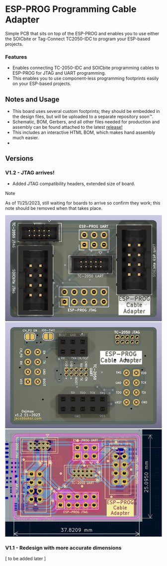 # ESP-PROG Programming Cable Adapter
Simple PCB that sits on top of the ESP-PROG and enables you to use either the SOICbite or Tag-Connect TC2050-IDC to program your ESP-based projects.
 
### Features
* Enables connecting TC-2050-IDC and SOICbite programming cables to ESP-PROG for JTAG and UART programming. 
* This enables you to use component-less programming footprints easily on your ESP-based projects.   

## Notes and Usage
* This board uses several custom footprints; they should be embedded in the design files, but will be uploaded to a separate repository soon™.
* Schematic, BOM, Gerbers, and all other files needed for production and assembly can be found attached to the latest [release!](https://github.com/0xjmux/ESP-PROG-Adapter/releases/latest)
* This includes an interactive HTML BOM, which makes hand assembly much easier. 
* 

## Versions
### V1.2 - JTAG arrives!
* Added JTAG compatibility headers, extended size of board. 

> [!NOTE]
> As of 11/25/2023, still waiting for boards to arrive so confirm they work; this note should be removed when that takes place. 

<p align="center">
<img alt="v1.2 PCB Render Front" src="files/esp-prog-adapter-v1.2-Render_F_RayT.png" width="600" />
<img alt="v1.2 PCB Render Back" src="files/esp-prog-adapter-v1.2-Render_B_RayT.png" width="600" />
<img alt="v1.2 PCB Layout" src="files/esp-prog-adapter-v1.2-PCB_F.png" width="600" />
</p>


### V1.1 - Redesign with more accurate dimensions

[ to be added later ]

